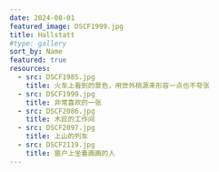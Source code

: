 ```yaml
---
date: 2024-08-01
featured_image: DSCF1999.jpg
title: Hallstatt
#type: gallery
sort_by: Name
featured: true
resources:
  - src: DSCF1985.jpg
    title: 火车上看到的景色，用世外桃源来形容一点也不夸张
  - src: DSCF1999.jpg
    title: 非常喜欢的一张
  - src: DSCF2086.jpg
    title: 木匠的工作间
  - src: DSCF2097.jpg
    title: 上山的列车
  - src: DSCF2119.jpg
    title: 窗户上坐着画画的人
---
```

